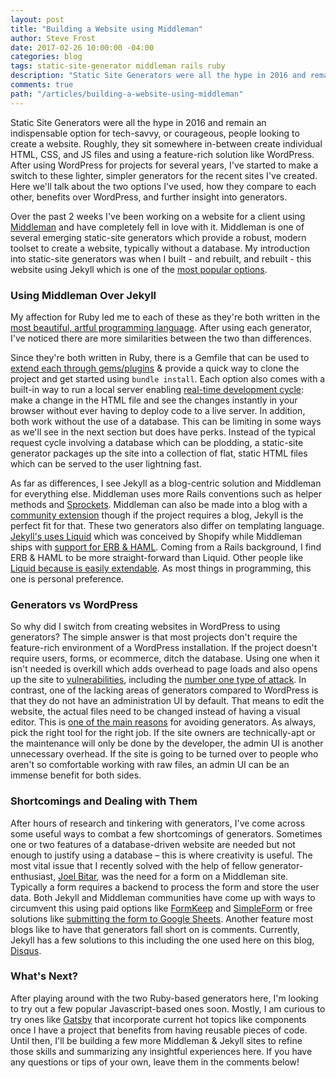 ```yaml
---
layout: post
title: "Building a Website using Middleman"
author: Steve Frost
date: 2017-02-26 10:00:00 -04:00
categories: blog
tags: static-site-generator middleman rails ruby
description: "Static Site Generators were all the hype in 2016 and remain an indispensable option for tech-savvy, or courageous, people looking to create a website."
comments: true
path: "/articles/building-a-website-using-middleman"
---
```


Static Site Generators were all the hype in 2016 and remain an indispensable option for tech-savvy, or courageous, people looking to create a website. Roughly, they sit somewhere in-between create individual HTML, CSS, and JS files and using a feature-rich solution like WordPress. After using WordPress for projects for several years, I've started to make a switch to these lighter, simpler generators for the recent sites I've created. Here we'll talk about the two options I've used, how they compare to each other, benefits over WordPress, and further insight into generators.

Over the past 2 weeks I've been working on a website for a client using [Middleman](https://middlemanapp.com/) and have completely fell in love with it. Middleman is one of several emerging static-site generators which provide a robust, modern toolset to create a website, typically without a database. My introduction into static-site generators was when I built - and rebuilt, and rebuilt - this website using Jekyll which is one of the [most popular options](https://www.staticgen.com/).

### Using Middleman Over Jekyll

My affection for Ruby led me to each of these as they're both written in the [most beautiful, artful programming language](https://www.ruby-lang.org/en/about/). After using each generator, I've noticed there are more similarities between the two than differences. 

Since they're both written in Ruby, there is a Gemfile that can be used to [extend each through gems/plugins](https://jekyllrb.com/docs/plugins/) & provide a quick way to clone the project and get started using `bundle install`. Each option also comes with a built-in way to run a local server enabling [real-time development cycle](https://middlemanapp.com/basics/development-cycle): make a change in the HTML file and see the changes instantly in your browser without ever having to deploy code to a live server. In addition, both work without the use of a database. This can be limiting in some ways as we'll see in the next section but does have perks. Instead of the typical request cycle involving a database which can be plodding, a static-site generator packages up the site into a collection of flat, static HTML files which can be served to the user lightning fast. 

As far as differences, I see Jekyll as a blog-centric solution and Middleman for everything else. Middleman uses more Rails conventions such as helper methods and [Sprockets](http://www.rubyinside.com/sprockets-a-ruby-powered-javascript-dependency-library-from-37signals-1520.html). Middleman can also be made into a blog with a [community extension](https://directory.middlemanapp.com/#/extensions/all) though if the project requires a blog, Jekyll is the perfect fit for that. These two generators also differ on templating language. [Jekyll's uses Liquid](https://jekyllrb.com/docs/templates/) which was conceived by Shopify while Middleman ships with [support for ERB & HAML](https://middlemanapp.com/basics/templating-language/). Coming from a Rails background, I find ERB & HAML to be more straight-forward than Liquid. Other people like [Liquid because is easily extendable](https://www.sitepoint.com/ditching-erb-a-guide-to-using-liquid/). As most things in programming, this one is personal preference.

### Generators vs WordPress

So why did I switch from creating websites in WordPress to using generators? The simple answer is that most projects don't require the feature-rich environment of a WordPress installation. If the project doesn't require users, forms, or ecommerce, ditch the database. Using one when it isn't needed is overkill which adds overhead to page loads and also opens up the site to [vulnerabilities](http://www.zdnet.com/article/the-top-ten-most-common-database-security-vulnerabilities/), including the [number one type of attack](https://en.wikipedia.org/wiki/SQL_injection). In contrast, one of the lacking areas of generators compared to WordPress is that they do not have an administration UI by default. That means to edit the website, the actual files need to be changed instead of having a visual editor. This is [one of the main reasons](https://www.sitepoint.com/7-reasons-not-use-static-site-generator/) for avoiding generators. As always, pick the right tool for the right job. If the site owners are technically-apt or the maintenance will only be done by the developer, the admin UI is another unnecessary overhead. If the site is going to be turned over to people who aren't so comfortable working with raw files, an admin UI can be an immense benefit for both sides.

### Shortcomings and Dealing with Them

After hours of research and tinkering with generators, I've come across some useful ways to combat a few shortcomings of generators. Sometimes one or two features of a database-driven website are needed but not enough to justify using a database – this is where creativity is useful. The most vital issue that I recently solved with the help of fellow generator-enthusiast, [Joel Bitar](http://www.joelbitar.space/), was the need for a form on a Middleman site. Typically a form requires a backend to process the form and store the user data. Both Jekyll and Middleman communities have come up with ways to circumvent this using paid options like [FormKeep](https://formkeep.com/guides/contact-form-middleman) and [SimpleForm](https://getsimpleform.com/) or free solutions like [submitting the form to Google Sheets](http://railsrescue.com/blog/2015-05-28-step-by-step-setup-to-send-form-data-to-google-sheets/). Another feature most blogs like to have that generators fall short on is comments. Currently, Jekyll has a few solutions to this including the one used here on this blog, [Disqus](http://www.perfectlyrandom.org/2014/06/29/adding-disqus-to-your-jekyll-powered-github-pages/). 

### What's Next?

After playing around with the two Ruby-based generators here, I'm looking to try out a few popular Javascript-based ones soon. Mostly, I am curious to try ones like [Gatsby](https://github.com/gatsbyjs/gatsby) that incorporate current hot topics like components once I have a project that benefits from having reusable pieces of code. Until then, I'll be building a few more Middleman & Jekyll sites to refine those skills and summarizing any insightful experiences here. If you have any questions or tips of your own, leave them in the comments below!

